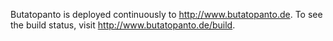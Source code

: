 Butatopanto is deployed continuously to http://www.butatopanto.de.
To see the build status, visit http://www.butatopanto.de/build.